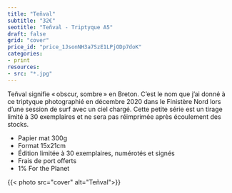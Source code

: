 ```yaml
---
title: "Teñval"
subtitle: "32€"
seotitle: "Teñval - Triptyque A5"
draft: false
grid: "cover"
price_id: "price_1JsonNH3a7SzE1LPjODp7doK"
categories:
- print
resources:
- src: "*.jpg"
---
```


Teñval signifie « obscur, sombre » en Breton. C’est le nom que j’ai donné à ce triptyque photographié en décembre 2020 dans le Finistère Nord lors d’une session de surf avec un ciel chargé. Cette petite série est un tirage limité à 30 exemplaires et ne sera pas réimprimée après écoulement des stocks.

* Papier mat 300g
* Format 15x21cm
* Édition limitée à 30 exemplaires, numérotés et signés
* Frais de port offerts
* 1% For the Planet

{{< photo src="cover" alt="Teñval">}}
